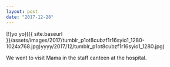 ```yaml
---
layout: post
date: "2017-12-28"
---
```


[![yo yo]({{ site.baseurl }}/assets/images/2017/tumblr_p1ot8cubzf1r16syio1_1280-1024x768.jpg)yyyy/2017/12/tumblr_p1ot8cubzf1r16syio1_1280.jpg)

We went to visit Mama in the staff canteen at the hospital.
